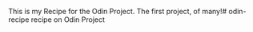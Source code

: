 This is my Recipe for the Odin Project. The first project, of many!# 
odin-recipe
recipe on Odin Project
